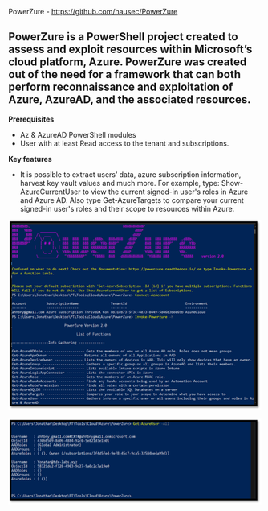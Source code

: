 PowerZure - https://github.com/hausec/PowerZure
## PowerZure is a PowerShell project created to assess and exploit resources within Microsoft’s cloud platform, Azure. PowerZure was created out of the need for a framework that can both perform reconnaissance and exploitation of Azure, AzureAD, and the associated resources.


**Prerequisites** 
* Az & AzureAD PowerShell modules
* User with at least Read access to the tenant and subscriptions.



**Key features**
* It is possible to extract users’ data, azure subscription information, harvest key vault values and much more. For example, type: Show-AzureCurrentUser to view the current signed-in user's roles in Azure and Azure AD. Also type Get-AzureTargets to compare your current signed-in user's roles and their scope to resources within Azure.

![Import Module](https://github.com/JonathanScheinert/Cloud_PT_Tools/blob/main/Azure/Screenshots/PowerZure_1.png)


![Running The Script](https://github.com/JonathanScheinert/Cloud_PT_Tools/blob/main/Azure/Screenshots/PowerZure_2.png)
